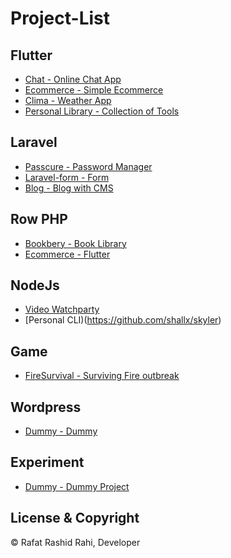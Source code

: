 # Project-List

## Flutter
- [Chat - Online Chat App](https://pages.github.com/)
- [Ecommerce - Simple Ecommerce](https://pages.github.com/)
- [Clima - Weather App](https://pages.github.com/)
- [Personal Library - Collection of Tools](https://github.com/shallx/flutter_libs)

## Laravel
- [Passcure - Password Manager](https://github.com/shallx/passcure)
- [Laravel-form - Form](https://github.com/shallx/laravel-forum)
- [Blog - Blog with CMS](https://github.com/shallx/mycmsblog)

## Row PHP
- [Bookbery - Book Library](https://github.com/shallx/bookberry)
- [Ecommerce - Flutter](https://pages.github.com/)

## NodeJs
- [Video Watchparty](https://github.com/shallx/video-stream)
- [Personal CLI)(https://github.com/shallx/skyler)

## Game
- [FireSurvival - Surviving Fire outbreak](https://github.com/shallx/Fire-survival)

## Wordpress
- [Dummy - Dummy](https://github.com/shallx/Fire-survival)

## Experiment
- [Dummy - Dummy Project](https://pages.github.com/)

## License & Copyright
© Rafat Rashid Rahi, Developer
